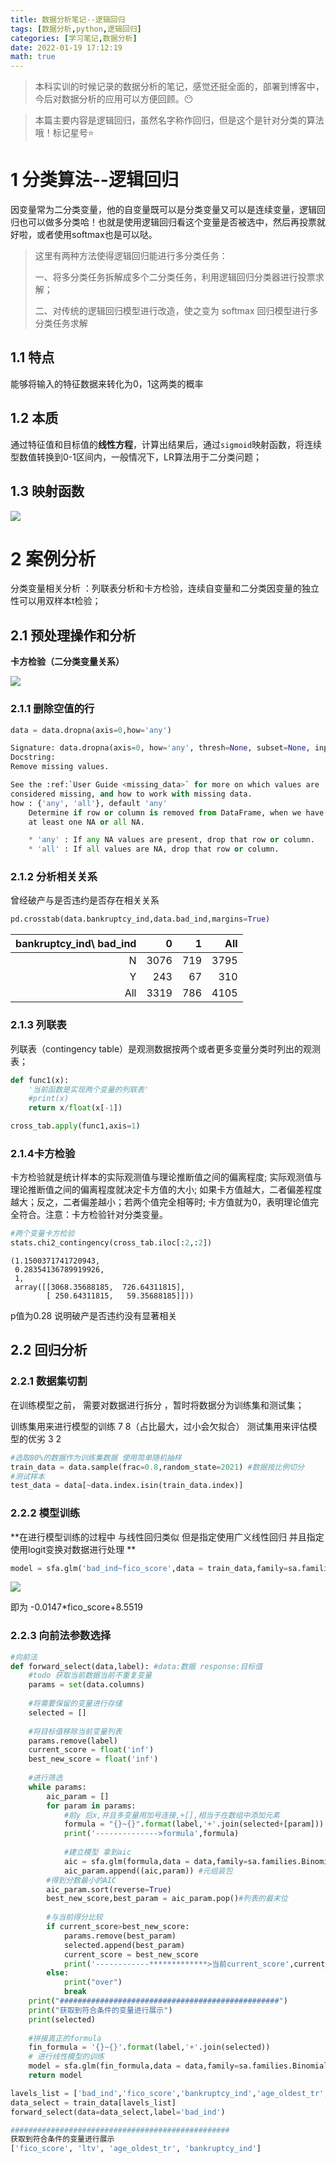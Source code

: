 ```yaml
---
title: 数据分析笔记--逻辑回归
tags: [数据分析,python,逻辑回归]
categories: [学习笔记,数据分析]
date: 2022-01-19 17:12:19
math: true
---
```


> 本科实训的时候记录的数据分析的笔记，感觉还挺全面的，部署到博客中，今后对数据分析的应用可以方便回顾。:no_mouth:

> 本篇主要内容是逻辑回归，虽然名字称作回归，但是这个是针对分类的算法哦！标记星号:star:

# 1 分类算法--逻辑回归

因变量常为二分类变量，他的自变量既可以是分类变量又可以是连续变量，逻辑回归也可以做多分类哈！也就是使用逻辑回归看这个变量是否被选中，然后再投票就好啦，或者使用softmax也是可以哒。

> 这里有两种方法使得逻辑回归能进行多分类任务：
>
> 一、将多分类任务拆解成多个二分类任务，利用逻辑回归分类器进行投票求解；
>
> 二、对传统的逻辑回归模型进行改造，使之变为 softmax 回归模型进行多分类任务求解

## 1.1 特点

能够将输入的特征数据来转化为0，1这两类的概率

## 1.2 本质

通过特征值和目标值的**线性方程**，计算出结果后，通过`sigmoid`映射函数，将连续型数值转换到0-1区间内，一般情况下，LR算法用于二分类问题；

## 1.3 映射函数

![](https://picture.mulindya.com/image-20210125104950928.png)

# 2 案例分析

分类变量相关分析 ：列联表分析和卡方检验，连续自变量和二分类因变量的独立性可以用双样本t检验；

## 2.1 预处理操作和分析

**卡方检验（二分类变量关系）**

![](https://picture.mulindya.com/image-20210125094325832.png)

### 2.1.1 删除空值的行

```python 
data = data.dropna(axis=0,how='any')
```

```python 
Signature: data.dropna(axis=0, how='any', thresh=None, subset=None, inplace=False)
Docstring:
Remove missing values.

See the :ref:`User Guide <missing_data>` for more on which values are
considered missing, and how to work with missing data.
how : {'any', 'all'}, default 'any'
    Determine if row or column is removed from DataFrame, when we have
    at least one NA or all NA.

    * 'any' : If any NA values are present, drop that row or column.
    * 'all' : If all values are NA, drop that row or column.
```

### 2.1.2 分析相关关系

曾经破产与是否违约是否存在相关关系

```python 
pd.crosstab(data.bankruptcy_ind,data.bad_ind,margins=True)
```

| bankruptcy_ind\ bad_ind |    0 |    1 |  All |
| ----------------------: | ---: | ---: | ---: |
|                       N | 3076 |  719 | 3795 |
|                       Y |  243 |   67 |  310 |
|                     All | 3319 |  786 | 4105 |

### 2.1.3 列联表

列联表（contingency table）是观测数据按两个或者更多变量分类时列出的观测表；

```python 
def func1(x):
    '当前函数是实现两个变量的列联表'
    #print(x)
    return x/float(x[-1])
```

```python  
cross_tab.apply(func1,axis=1)
```

### 2.1.4卡方检验

卡方检验就是统计样本的实际观测值与理论推断值之间的偏离程度;
实际观测值与理论推断值之间的偏离程度就决定卡方值的大小;
如果卡方值越大，二者偏差程度越大；反之，二者偏差越小；若两个值完全相等时;
卡方值就为0，表明理论值完全符合。注意：卡方检验针对分类变量。

```python 
#两个变量卡方检验
stats.chi2_contingency(cross_tab.iloc[:2,:2])
```

```
(1.1500371741720943,
 0.28354136789919926,
 1,
 array([[3068.35688185,  726.64311815],
        [ 250.64311815,   59.35688185]]))
```

p值为0.28 说明破产是否违约没有显著相关

## 2.2 回归分析

### 2.2.1 数据集切割

在训练模型之前， 需要对数据进行拆分 ，暂时将数据分为训练集和测试集；

训练集用来进行模型的训练 7 8（占比最大，过小会欠拟合）
测试集用来评估模型的优劣 3 2

```python 
#选取80%的数据作为训练集数据 使用简单随机抽样
train_data = data.sample(frac=0.8,random_state=2021) #数据按比例切分
#测试样本
test_data = data[~data.index.isin(train_data.index)]
```

### 2.2.2 模型训练

**在进行模型训练的过程中 与线性回归类似 但是指定使用广义线性回归 并且指定使用logit变换对数据进行处理 **

```python 
model = sfa.glm('bad_ind~fico_score',data = train_data,family=sa.families.Binomial(sa.families.links.logit)).fit()
```

![](https://picture.mulindya.com/image-20210125112627183.png)

即为 -0.0147*fico_score+8.5519

### 2.2.3 向前法参数选择

```python
#向前法
def forward_select(data,label): #data:数据 response:目标值
    #todo 获取当前数据当前不重复变量
    params = set(data.columns)
    
    #将需要保留的变量进行存储
    selected = []
    
    #将目标值移除当前变量列表
    params.remove(label)
    current_score = float('inf')
    best_new_score = float('inf')
    
    #进行筛选
    while params:
        aic_param = []
        for param in params:
            #前y 后x,并且多变量用加号连接,+[],相当于在数组中添加元素
            formula = "{}~{}".format(label,'+'.join(selected+[param]))
            print('-------------->formula',formula)
            
            #建立模型 拿到aic
            aic = sfa.glm(formula,data = data,family=sa.families.Binomial(sa.families.links.logit)).fit().aic
            aic_param.append((aic,param)) #元组装包
        #得到分数最小的AIC
        aic_param.sort(reverse=True)
        best_new_score,best_param = aic_param.pop()#列表的最末位
        
        #与当前得分比较
        if current_score>best_new_score:
            params.remove(best_param)
            selected.append(best_param)
            current_score = best_new_score
            print('------------*************>当前current_score',current_score)
        else:
            print("over")
            break
    print("#################################################")
    print("获取到符合条件的变量进行展示")
    print(selected)
        
    #拼接真正的formula
    fin_formula = '{}~{}'.format(label,'+'.join(selected))
    # 进行线性模型的训练
    model = sfa.glm(fin_formula,data = data,family=sa.families.Binomial(sa.families.links.logit)).fit()
    return model
```

```python 
lavels_list = ['bad_ind','fico_score','bankruptcy_ind','age_oldest_tr','ltv','tot_income','veh_mileage','used_ind']
data_select = train_data[lavels_list]
forward_select(data=data_select,label='bad_ind')
```

```python 
#################################################
获取到符合条件的变量进行展示
['fico_score', 'ltv', 'age_oldest_tr', 'bankruptcy_ind']
```



